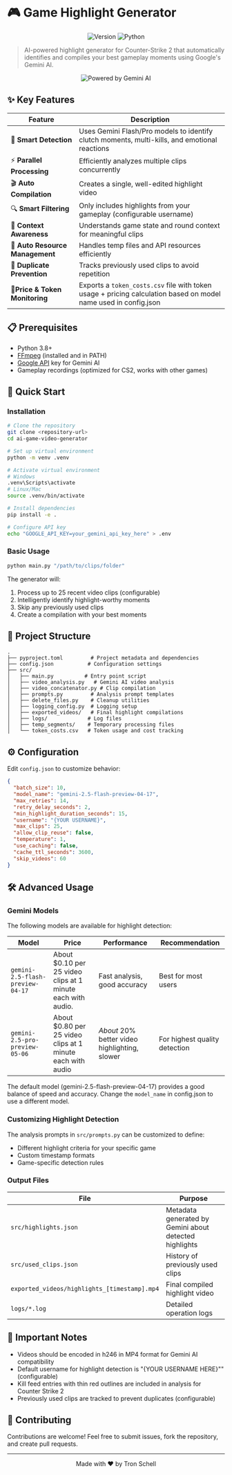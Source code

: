 # 🎮 Game Highlight Generator

<div align="center">

![Version](https://img.shields.io/badge/version-1.0.1-blue)
![Python](https://img.shields.io/badge/python-3.8+-brightgreen)

</div>

> AI-powered highlight generator for Counter-Strike 2 that automatically identifies and compiles your best gameplay moments using Google's Gemini AI.

<p align="center">
  <img src="https://img.shields.io/badge/Powered%20by-Gemini%20AI-blue?style=for-the-badge&logo=google&logoColor=white" alt="Powered by Gemini AI">
</p>

## ✨ Key Features

| Feature | Description |
|---------|-------------|
| 🤖 **Smart Detection** | Uses Gemini Flash/Pro models to identify clutch moments, multi-kills, and emotional reactions |
| ⚡ **Parallel Processing** | Efficiently analyzes multiple clips concurrently |
| 🎬 **Auto Compilation** | Creates a single, well-edited highlight video |
| 🔍 **Smart Filtering** | Only includes highlights from your gameplay (configurable username) |
| 🧠 **Context Awareness** | Understands game state and round context for meaningful clips |
| 🧹 **Auto Resource Management** | Handles temp files and API resources efficiently |
| 🔄 **Duplicate Prevention** | Tracks previously used clips to avoid repetition |
|💸**Price & Token Monitoring**|Exports a `token_costs.csv` file with token usage + pricing calculation based on model name used in config.json|

## 📋 Prerequisites

- Python 3.8+
- [FFmpeg](https://ffmpeg.org/download.html) (installed and in PATH)
- [Google API](https://aistudio.google.com/app/apikey) key for Gemini AI
- Gameplay recordings (optimized for CS2, works with other games)

## 🚀 Quick Start

### Installation

```bash
# Clone the repository
git clone <repository-url>
cd ai-game-video-generator

# Set up virtual environment
python -m venv .venv

# Activate virtual environment
# Windows
.venv\Scripts\activate
# Linux/Mac
source .venv/bin/activate

# Install dependencies
pip install -e .

# Configure API key
echo "GOOGLE_API_KEY=your_gemini_api_key_here" > .env
```

### Basic Usage

```bash
python main.py "/path/to/clips/folder"
```

The generator will:
1. Process up to 25 recent video clips (configurable)
2. Intelligently identify highlight-worthy moments
3. Skip any previously used clips
4. Create a compilation with your best moments

## 📂 Project Structure

```
.
├── pyproject.toml         # Project metadata and dependencies
├── config.json           # Configuration settings
├── src/
│   ├── main.py          # Entry point script
│   ├── video_analysis.py   # Gemini AI video analysis
│   ├── video_concatenator.py # Clip compilation
│   ├── prompts.py         # Analysis prompt templates
│   ├── delete_files.py    # Cleanup utilities
│   ├── logging_config.py  # Logging setup
│   ├── exported_videos/   # Final highlight compilations
│   ├── logs/             # Log files
│   ├── temp_segments/    # Temporary processing files
│   └── token_costs.csv   # Token usage and cost tracking
```

## ⚙️ Configuration

Edit `config.json` to customize behavior:

```json
{
  "batch_size": 10,
  "model_name": "gemini-2.5-flash-preview-04-17",
  "max_retries": 14,
  "retry_delay_seconds": 2,
  "min_highlight_duration_seconds": 15,
  "username": "{YOUR USERNAME}",
  "max_clips": 25,
  "allow_clip_reuse": false,
  "temperature": 1,
  "use_caching": false,
  "cache_ttl_seconds": 3600,
  "skip_videos": 60
}
```

## 🛠️ Advanced Usage

### Gemini Models
The following models are available for highlight detection:

| Model | Price | Performance | Recommendation |
|-------|--------|-------------|----------------|
| `gemini-2.5-flash-preview-04-17` | About $0.10 per 25 video clips at 1 minute each with audio. | Fast analysis, good accuracy | Best for most users |
| `gemini-2.5-pro-preview-05-06` |  About $0.80 per 25 video clips at 1 minute each with audio| *About* 20% better video highlighting, slower | For highest quality detection |


The default model (gemini-2.5-flash-preview-04-17) provides a good balance of speed and accuracy. Change the `model_name` in config.json to use a different model.


### Customizing Highlight Detection

The analysis prompts in `src/prompts.py` can be customized to define:

- Different highlight criteria for your specific game
- Custom timestamp formats
- Game-specific detection rules

### Output Files

| File | Purpose |
|------|---------|
| `src/highlights.json` | Metadata generated by Gemini about detected highlights |
| `src/used_clips.json` | History of previously used clips |
| `exported_videos/highlights_[timestamp].mp4` | Final compiled highlight video |
| `logs/*.log` | Detailed operation logs |

## 📝 Important Notes

- Videos should be encoded in h246 in MP4 format for Gemini AI compatibility
- Default username for highlight detection is "{YOUR USERNAME HERE}"" (configurable)
- Kill feed entries with thin red outlines are included in analysis for Counter Strike 2
- Previously used clips are tracked to prevent duplicates (configurable)


## 🤝 Contributing

Contributions are welcome! Feel free to submit issues, fork the repository, and create pull requests.

---

<div align="center">
  Made with ❤️ by Tron Schell
</div>
